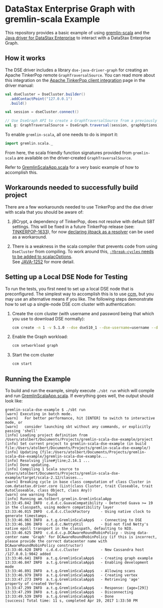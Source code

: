 # DataStax Enterprise Graph with gremlin-scala Example

This repository provides a basic example of using [gremlin-scala](https://github.com/mpollmeier/gremlin-scala) and 
the [Java driver for DataStax Enterprise](https://github.com/datastax/java-dse-driver) to interact with a DataStax
Enterprise Graph.

## How it works

The DSE driver includes a library `dse-java-driver-graph` for creating an Apache TinkerPop remote 
`GraphTraversalSource`.  You can read more about this integration on the 
[Apache TinkerPop client integration](http://docs.datastax.com/en/developer/java-driver-dse/latest/manual/tinkerpop/)
page in the driver manual:

```scala
val dseCluster = DseCluster.builder()
  .addContactPoint("127.0.0.1")
  .build()

val session = dseCluster.connect()

// Use DseGraph API to create a GraphTraversalSource from a previously connected session.
val g: GraphTraversalSource = DseGraph.traversal(session, graphOptions)
```

To enable `gremlin-scala`, all one needs to do is import it:

```scala
import gremlin.scala._
```

From here, the scala friendly function signatures provided from `gremlin-scala` are available on the driver-created
`GraphTraversalSource`.

Refer to [GremlinScalaApp.scala](./src/main/scala/GremlinScalaApp.scala) for a very basic example of how to accomplish
this.

## Workarounds needed to successfully build project

There are a few workarounds needed to use TinkerPop and the dse driver with scala that you should be aware of:

1. jBCrypt, a dependency of TinkerPop, does not resolve with default SBT settings.  This will be fixed in a future
TinkerPop release (see: [TINKERPOP-1633](https://issues.apache.org/jira/browse/TINKERPOP-1633)), for now [declaring
jitpack as a resolver](./build.sbt#21) can be used as a workaround.

2. There is a weakness in the scala compiler that prevents code from using `DseCluster` from compiling.  To work around
this, [`-Ybreak-cycles` needs to be added to scalacOptions](./build.sbt#9).  
See [JAVA-1252](https://datastax-oss.atlassian.net/browse/JAVA-1252) for more detail.

## Setting up a Local DSE Node for Testing

To run the tests, you first need to set up a local DSE node that is preconfigured.  The simplest way to accomplish this
is to use [ccm](https://github.com/pcmanus/ccm), but you may use an alternative means if you like.  The following steps demonstrate how to set up a single-node DSE ccm cluster with authentication:

1. Create the ccm cluster (with username and password being that which you use to download DSE normally):

    ```bash
    ccm create -n 1 -v 5.1.0 --dse dse510_1 --dse-username=username --dse-password=password
    ```

2. Enable the Graph workload:

   ```bash
   ccm setworkload graph
   ```

3. Start the ccm cluster

   ```bash
   ccm start
   ```
   
## Running the Example

To build and run the example, simply execute ```./sbt run``` which will compile and run
[GremlinScalaApp.scala](./src/main/scala/GremlinScalaApp.scala).  If everything goes well, the output should look like:

```
gremlin-scala-dse-example $ ./sbt run
[warn] Executing in batch mode.
[warn]   For better performance, hit [ENTER] to switch to interactive mode, or
[warn]   consider launching sbt without any commands, or explicitly passing 'shell'
[info] Loading project definition from /Users/atolbert/Documents/Projects/gremlin-scala-dse-example/project
[info] Set current project to gremlin-scala-dse-example (in build file:/Users/atolbert/Documents/Projects/gremlin-scala-dse-example/)
[info] Updating {file:/Users/atolbert/Documents/Projects/gremlin-scala-dse-example/}gremlin-scala-dse-example...
[info] Resolving jline#jline;2.14.1 ...
[info] Done updating.
[info] Compiling 1 Scala source to /Users/atolbert/Documents/Projects/gremlin-scala-dse-example/target/scala-2.12/classes...
[warn] Breaking cycle in base class computation of class Cluster in com.datastax.driver.core (List(class Cluster, trait Closeable, trait AutoCloseable, class Object, class Any))
[warn] one warning found
[info] Running am.tolbert.gremlin.GremlinScalaApp 
13:33:45.842 INFO  c.d.d.c.GuavaCompatibility - Detected Guava >= 19 in the classpath, using modern compatibility layer
13:33:46.015 INFO  c.d.d.c.ClockFactory     - Using native clock to generate timestamps.
13:33:46.063 INFO  a.t.g.GremlinScalaApp$   - Connecting to DSE
13:33:46.106 INFO  c.d.d.c.NettyUtil        - Did not find Netty's native epoll transport in the classpath, defaulting to NIO.
13:33:46.625 INFO  c.d.d.c.p.DCAwareRoundRobinPolicy - Using data-center name 'Graph' for DCAwareRoundRobinPolicy (if this is incorrect, please provide the correct datacenter name with DCAwareRoundRobinPolicy constructor)
13:33:46.628 INFO  c.d.d.c.Cluster          - New Cassandra host /127.0.0.1:9042 added
13:33:46.641 INFO  a.t.g.GremlinScalaApp$   - Creating graph example
13:33:46.847 INFO  a.t.g.GremlinScalaApp$   - Enabling development mode
13:33:46.891 INFO  a.t.g.GremlinScalaApp$   - Allowing scans
13:33:46.979 INFO  a.t.g.GremlinScalaApp$   - Creating vertex
13:33:47.273 INFO  a.t.g.GremlinScalaApp$   - Retrieving 'age' property of created Vertex
13:33:47.299 INFO  a.t.g.GremlinScalaApp$   - Response: {age=[29]}
13:33:47.299 INFO  a.t.g.GremlinScalaApp$   - Disconnecting
13:33:49.539 INFO  a.t.g.GremlinScalaApp$   - Done
[success] Total time: 11 s, completed Apr 19, 2017 1:33:50 PM
```